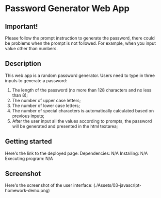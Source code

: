 # Password Generator Web App

## Important!

Please follow the prompt instruction to generate the password, there could be problems when the prompt is not followed. For example, when you input value other than numbers.

## Description

This web app is a random password generator.
Users need to type in three inputs to generate a password:

1. The length of the password (no more than 128 characters and no less than 8);
2. The number of upper case letters;
3. The number of lower case letters;
4. The number of special characters is automatically calculated based on previous inputs;
5. After the user input all the values according to prompts, the password will be generated and presented in the html textarea;

## Getting started

Here's the link to the deployed page:
Dependencies: N/A
Installing: N/A
Executing program: N/A

## Screenshot

Here's the screenshot of the user interface:
(./Assets/03-javascript-homework-demo.png)
